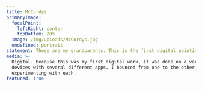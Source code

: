 ```yaml
---
title: McCurdys
primaryImage:
  focalPoint:
    leftRight: center
    topBottom: 20%
  image: /img/uploads/McCurdys.jpg
  undefined: portrait
statement: These are my grandparents. This is the first digital painting I did.
media: >-
  Digital. Because this was my first digital work, it was done on a variety of
  devices with several different apps. I bounced from one to the other,
  experimenting with each.
featured: true
---
```


